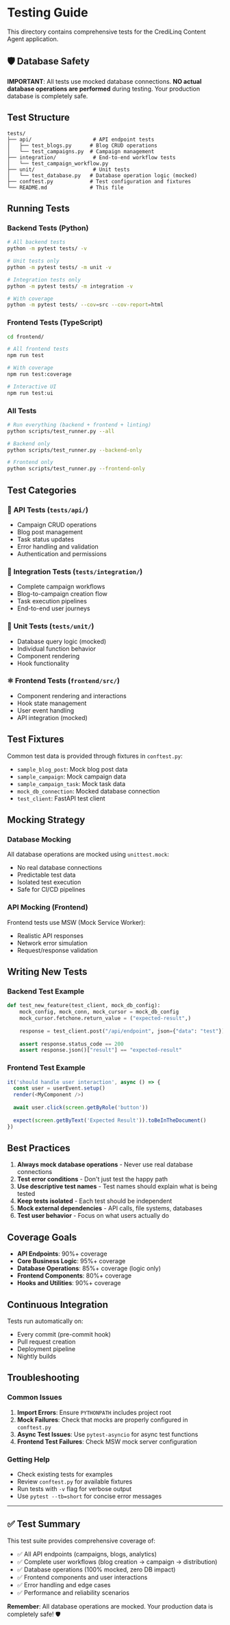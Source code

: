 # Testing Guide

This directory contains comprehensive tests for the CrediLinq Content Agent application.

## 🛡️ Database Safety

**IMPORTANT**: All tests use mocked database connections. **NO actual database operations are performed** during testing. Your production database is completely safe.

## Test Structure

```
tests/
├── api/                    # API endpoint tests
│   ├── test_blogs.py      # Blog CRUD operations
│   └── test_campaigns.py  # Campaign management
├── integration/            # End-to-end workflow tests
│   └── test_campaign_workflow.py
├── unit/                   # Unit tests
│   └── test_database.py   # Database operation logic (mocked)
├── conftest.py            # Test configuration and fixtures
└── README.md              # This file
```

## Running Tests

### Backend Tests (Python)

```bash
# All backend tests
python -m pytest tests/ -v

# Unit tests only
python -m pytest tests/ -m unit -v

# Integration tests only  
python -m pytest tests/ -m integration -v

# With coverage
python -m pytest tests/ --cov=src --cov-report=html
```

### Frontend Tests (TypeScript)

```bash
cd frontend/

# All frontend tests
npm run test

# With coverage
npm run test:coverage

# Interactive UI
npm run test:ui
```

### All Tests

```bash
# Run everything (backend + frontend + linting)
python scripts/test_runner.py --all

# Backend only
python scripts/test_runner.py --backend-only

# Frontend only  
python scripts/test_runner.py --frontend-only
```

## Test Categories

### 🔧 **API Tests** (`tests/api/`)
- Campaign CRUD operations
- Blog post management
- Task status updates
- Error handling and validation
- Authentication and permissions

### 🔄 **Integration Tests** (`tests/integration/`)
- Complete campaign workflows
- Blog-to-campaign creation flow
- Task execution pipelines
- End-to-end user journeys

### 🧪 **Unit Tests** (`tests/unit/`)
- Database query logic (mocked)
- Individual function behavior
- Component rendering
- Hook functionality

### ⚛️ **Frontend Tests** (`frontend/src/`)
- Component rendering and interactions
- Hook state management
- User event handling
- API integration (mocked)

## Test Fixtures

Common test data is provided through fixtures in `conftest.py`:

- `sample_blog_post`: Mock blog post data
- `sample_campaign`: Mock campaign data  
- `sample_campaign_task`: Mock task data
- `mock_db_connection`: Mocked database connection
- `test_client`: FastAPI test client

## Mocking Strategy

### Database Mocking
All database operations are mocked using `unittest.mock`:
- No real database connections
- Predictable test data
- Isolated test execution
- Safe for CI/CD pipelines

### API Mocking (Frontend)
Frontend tests use MSW (Mock Service Worker):
- Realistic API responses
- Network error simulation
- Request/response validation

## Writing New Tests

### Backend Test Example

```python
def test_new_feature(test_client, mock_db_config):
    mock_config, mock_conn, mock_cursor = mock_db_config
    mock_cursor.fetchone.return_value = ("expected-result",)
    
    response = test_client.post("/api/endpoint", json={"data": "test"})
    
    assert response.status_code == 200
    assert response.json()["result"] == "expected-result"
```

### Frontend Test Example

```typescript
it('should handle user interaction', async () => {
  const user = userEvent.setup()
  render(<MyComponent />)
  
  await user.click(screen.getByRole('button'))
  
  expect(screen.getByText('Expected Result')).toBeInTheDocument()
})
```

## Best Practices

1. **Always mock database operations** - Never use real database connections
2. **Test error conditions** - Don't just test the happy path
3. **Use descriptive test names** - Test names should explain what is being tested
4. **Keep tests isolated** - Each test should be independent
5. **Mock external dependencies** - API calls, file systems, databases
6. **Test user behavior** - Focus on what users actually do

## Coverage Goals

- **API Endpoints**: 90%+ coverage
- **Core Business Logic**: 95%+ coverage  
- **Database Operations**: 85%+ coverage (logic only)
- **Frontend Components**: 80%+ coverage
- **Hooks and Utilities**: 90%+ coverage

## Continuous Integration

Tests run automatically on:
- Every commit (pre-commit hook)
- Pull request creation
- Deployment pipeline
- Nightly builds

## Troubleshooting

### Common Issues

1. **Import Errors**: Ensure `PYTHONPATH` includes project root
2. **Mock Failures**: Check that mocks are properly configured in `conftest.py`
3. **Async Test Issues**: Use `pytest-asyncio` for async test functions
4. **Frontend Test Failures**: Check MSW mock server configuration

### Getting Help

- Check existing tests for examples
- Review `conftest.py` for available fixtures
- Run tests with `-v` flag for verbose output
- Use `pytest --tb=short` for concise error messages

---

## ✅ Test Summary

This test suite provides comprehensive coverage of:
- ✅ All API endpoints (campaigns, blogs, analytics)
- ✅ Complete user workflows (blog creation → campaign → distribution)
- ✅ Database operations (100% mocked, zero DB impact)
- ✅ Frontend components and user interactions
- ✅ Error handling and edge cases
- ✅ Performance and reliability scenarios

**Remember**: All database operations are mocked. Your production data is completely safe! 🛡️